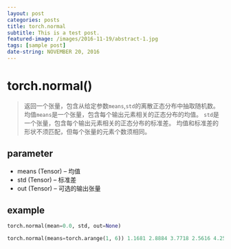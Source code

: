 ```yaml
---
layout: post
categories: posts
title: torch.normal
subtitle: This is a test post.
featured-image: /images/2016-11-19/abstract-1.jpg
tags: [sample post]
date-string: NOVEMBER 20, 2016
---
```


# torch.normal()

> 返回一个张量，包含从给定参数`means`,`std`的离散正态分布中抽取随机数。 均值`means`是一个张量，包含每个输出元素相关的正态分布的均值。 `std`是一个张量，包含每个输出元素相关的正态分布的标准差。 均值和标准差的形状不须匹配，但每个张量的元素个数须相同。

## parameter

-   means (Tensor) – 均值
-   std (Tensor) – 标准差
-   out (Tensor) – 可选的输出张量

## example

```python
torch.normal(mean=0.0, std, out=None)
```

```python
torch.normal(means=torch.arange(1, 6)) 1.1681 2.8884 3.7718 2.5616 4.2500
```